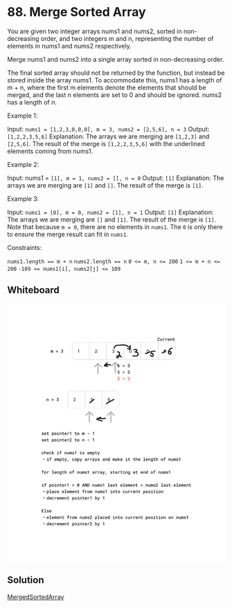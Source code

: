 # 88. Merge Sorted Array

You are given two integer arrays nums1 and nums2, sorted in non-decreasing order, and two integers m and n, representing the number of elements in nums1 and nums2 respectively.

Merge nums1 and nums2 into a single array sorted in non-decreasing order.

The final sorted array should not be returned by the function, but instead be stored inside the array nums1. To accommodate this, nums1 has a length of m + n, where the first m elements denote the elements that should be merged, and the last n elements are set to 0 and should be ignored. nums2 has a length of n.

 

Example 1:

Input: `nums1 = [1,2,3,0,0,0], m = 3, nums2 = [2,5,6], n = 3`
Output: `[1,2,2,3,5,6]`
Explanation: The arrays we are merging are `[1,2,3]` and `[2,5,6]`.
The result of the merge is `[1,2,2,3,5,6]` with the underlined elements coming from nums1.

Example 2:

Input: nums1 = `[1], m = 1, nums2 = [], n = 0`
Output: `[1]`
Explanation: The arrays we are merging are `[1]` and `[]`.
The result of the merge is `[1]`.

Example 3:

Input: `nums1 = [0], m = 0, nums2 = [1], n = 1`
Output: `[1]`
Explanation: The arrays we are merging are `[]` and `[1]`.
The result of the merge is `[1]`.
Note that because `m = 0`, there are no elements in `nums1`. The `0` is only there to ensure the merge result can fit in `nums1`.
 

Constraints:

`nums1.length == m + n`
`nums2.length == n`
`0 <= m, n <= 200`
`1 <= m + n <= 200`
`-109 <= nums1[i], nums2[j] <= 109`

## Whiteboard

![Whiteboard](./img/MergedSortedArray.png)

## Solution

[MergedSortedArray](../LeetCode/MergeSortedArray.cs)


